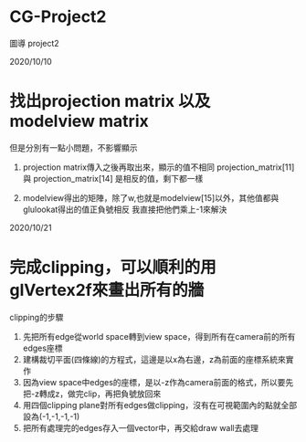 # CG-Project2
圖導 project2

2020/10/10
# 找出projection matrix 以及 modelview matrix
但是分別有一點小問題，不影響顯示

1. projection matrix傳入之後再取出來，顯示的值不相同
projection_matrix[11] 與 projection_matrix[14] 是相反的值，剩下都一樣

2. modelview得出的矩陣，除了w,也就是modelview[15]以外，其他值都與glulookat得出的值正負號相反
我直接把他們乘上-1來解決

2020/10/21
# 完成clipping，可以順利的用glVertex2f來畫出所有的牆

clipping的步驟
1. 先把所有edge從world space轉到view space，得到所有在camera前的所有edges座標
2. 建構裁切平面(四條線)的方程式，這邊是以x為右邊，z為前面的座標系統來實作
3. 因為view space中edges的座標，是以-z作為camera前面的格式，所以要先把-z轉成z，做完clip，再把負號放回來
4. 用四個clipping plane對所有edges做clipping，沒有在可視範圍內的點就全部設為(-1,-1,-1,-1)
5. 把所有處理完的edges存入一個vector中，再交給draw wall去處理

